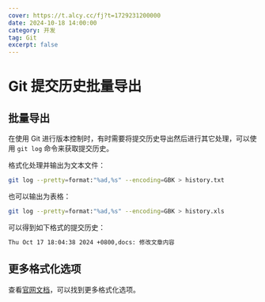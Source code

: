```yaml
---
cover: https://t.alcy.cc/fj?t=1729231200000
date: 2024-10-18 14:00:00
category: 开发
tag: Git
excerpt: false
---
```


# Git 提交历史批量导出

## 批量导出

在使用 Git 进行版本控制时，有时需要将提交历史导出然后进行其它处理，可以使用 `git log` 命令来获取提交历史。

格式化处理并输出为文本文件：

```sh
git log --pretty=format:"%ad,%s" --encoding=GBK > history.txt
```

也可以输出为表格：

```sh
git log --pretty=format:"%ad,%s" --encoding=GBK > history.xls
```

可以得到如下格式的提交历史：

```txt
Thu Oct 17 18:04:38 2024 +0800,docs: 修改文章内容
```

## 更多格式化选项

查看[官网文档](https://git-scm.com/book/zh/v2/Git-%E5%9F%BA%E7%A1%80-%E6%9F%A5%E7%9C%8B%E6%8F%90%E4%BA%A4%E5%8E%86%E5%8F%B2)，可以找到更多格式化选项。